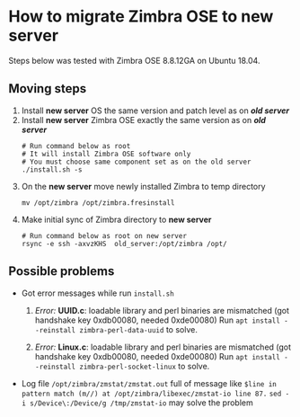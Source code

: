 # How to migrate Zimbra OSE to new server
Steps below was tested with Zimbra OSE 8.8.12GA on Ubuntu 18.04.
## Moving steps
1. Install **new server** OS  the same version and patch level as on ***old server***
1. Install **new server** Zimbra OSE exactly the same version as on ***old 
server***
    ```
    # Run command below as root
    # It will install Zimbra OSE software only
    # You must choose same component set as on the old server
    ./install.sh -s
    ```
1. On the **new server** move newly installed Zimbra to temp directory
    ```
    mv /opt/zimbra /opt/zimbra.fresinstall
    ```
1. Make initial sync of Zimbra directory to **new server**
    ```
    # Run command below as root on new server 
    rsync -e ssh -axvzKHS  old_server:/opt/zimbra /opt/
    ```
 ## Possible problems
- Got error messages while run `install.sh`
    1. _Error:_ **UUID.c**: loadable library and perl binaries are mismatched (got handshake key 0xdb00080, needed 0xde00080)
        Run `apt install --reinstall zimbra-perl-data-uuid` to solve.

    2. _Error:_ **Linux.c**: loadable library and perl binaries are mismatched (got handshake key 0xdb00080, needed 0xde00080)
        Run `apt install --reinstall zimbra-perl-socket-linux` to solve.
- Log file `/opt/zimbra/zmstat/zmstat.out` full of message like  `$line in pattern match (m//) at /opt/zimbra/libexec/zmstat-io line 87.`
        `sed -i s/Device\:/Device/g /tmp/zmstat-io` may solve the problem